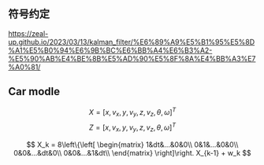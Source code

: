 ## 符号约定
https://zeal-up.github.io/2023/03/13/kalman_filter/%E6%89%A9%E5%B1%95%E5%8D%A1%E5%B0%94%E6%9B%BC%E6%BB%A4%E6%B3%A2-%E5%90%AB%E4%BE%8B%E5%AD%90%E5%8F%8A%E4%BB%A3%E7%A0%81/

## Car modle

$$X = [x,v_x,y,v_y,z,v_z,\theta,\omega] ^ T$$
$$Z = [x,v_x,y,v_y,z,v_z,\theta,\omega] ^ T$$


$$ X_k = 
8\left\{\left[
\begin{matrix}
1&dt&...&0&0\\
0&1&...&0&0\\
0&0&...&dt&0\\
0&0&...&1&dt\\
\end{matrix}
\right]\right.
X_{k-1} + w_k
$$